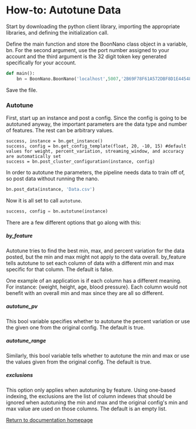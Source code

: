 # How-to: Autotune Data

Start by downloading the python client library, importing the appropriate libraries, and defining the initialization call.

Define the main function and store the BoonNano class object in a variable, bn. For the second argument, use the port number assigned to your account and the third argument is the 32 digit token key generated specifically for your account.
```python
def main():
    bn = BoonNano.BoonNano('localhost',5007,'2B69F78F61A572DBF8D1E44548B48')
```

Save the file.

### Autotune
First, start up an instance and post a config. Since the config is going to be autotuned anyway, the important parameters are the data type and number of features. The rest can be arbitrary values.
```python3
success, instance = bn.get_instance()
success, config = bn.get_config_template(float, 20, -10, 15) #default values for weight, percent_variation, streaming_window, and accuracy are automatically set
success = bn.post_cluster_configuration(instance, config)
```

In order to autotune the parameters, the pipeline needs data to train off of, so post data without running the nano.
```python
bn.post_data(instance, 'Data.csv')
```
Now it is all set to call `autotune`.

```python
success, config = bn.autotune(instance)
```

There are a few different options that go along with this:

##### by_feature
Autotune tries to find the best min, max, and percent variation for the data posted, but the min and max might not apply to the data overall. by_feature tells autotune to set each column of data with a different min and max specific for that column. The default is false.

One example of an application is if each column has a different meaning. For instance: {weight, height, age, blood pressure}. Each column would not benefit with an overall min and max since they are all so different.

##### autotune_pv
This bool variable specifies whether to autotune the percent variation or use the given one from the original config. The default is true.

##### autotune_range
Similarly, this bool variable tells whether to autotune the min and max or use the values given from the original config. The default is true.

##### exclusions
This option only applies when autotuning by feature. Using one-based indexing, the exclusions are the list of column indexes that should be ignored when autotuning the min and max and the original config's min and max value are used on those columns. The default is an empty list.

[Return to documentation homepage](../Docs_Landing_Page.md)
